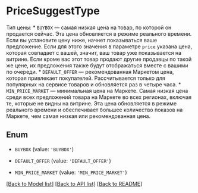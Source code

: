 # PriceSuggestType

Тип цены:  * `BUYBOX` — самая низкая цена на товар, по которой он продается сейчас. Эта цена обновляется в режиме реального времени. Если вы установите цену ниже, начнет показываться ваше предложение. Если для этого значения в параметре `price` указана цена, которая совпадает с вашей, значит, ваш товар уже показывается на витрине. Если кроме вас этот товар продают другие продавцы по такой же цене, их предложения также будут отображаться вместе с вашими по очереди. * `DEFAULT_OFFER` — рекомендованная Маркетом цена, которая привлекает покупателей. Рассчитывается только для популярных на сервисе товаров и обновляется раз в четыре часа. * `MIN_PRICE_MARKET` — минимальная цена на Маркете. Самая низкая цена среди всех предложений товара на Маркете во всех регионах, включая те, которые не видны на витрине. Эта цена обновляется в режиме реального времени и обеспечивает большее количество показов на Маркете, чем самая низкая или рекомендованная цена. 

## Enum

* `BUYBOX` (value: `'BUYBOX'`)

* `DEFAULT_OFFER` (value: `'DEFAULT_OFFER'`)

* `MIN_PRICE_MARKET` (value: `'MIN_PRICE_MARKET'`)

[[Back to Model list]](../README.md#documentation-for-models) [[Back to API list]](../README.md#documentation-for-api-endpoints) [[Back to README]](../README.md)


